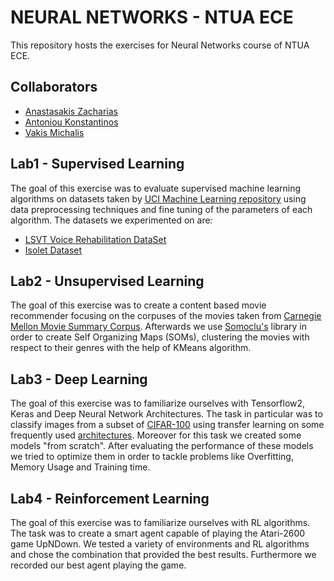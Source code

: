 # NEURAL NETWORKS - NTUA ECE

This repository hosts the exercises for Neural Networks course of NTUA ECE.

## Collaborators

- [Anastasakis Zacharias](https://github.com/ZachariasAnastasakis)
- [Antoniou Konstantinos](https://github.com/KonstantinosAntoniou)
- [Vakis Michalis](https://github.com/mvaki)

## Lab1 - Supervised Learning

The goal of this exercise was to evaluate supervised machine learning algorithms on datasets taken by [UCI Machine Learning repository](https://archive.ics.uci.edu/ml/index.php) using data preprocessing techniques and fine tuning of the parameters of each algorithm. The datasets we experimented on are:

- [LSVT Voice Rehabilitation DataSet](http://archive.ics.uci.edu/ml/datasets/LSVT+Voice+Rehabilitation)
- [Isolet Dataset](https://archive.ics.uci.edu/ml/datasets/isolet)

## Lab2 - Unsupervised Learning

The goal of this exercise was to create a content based movie recommender focusing on the corpuses of the movies taken from [Carnegie Mellon Movie Summary Corpus](http://www.cs.cmu.edu/~ark/personas/). Afterwards we use [Somoclu's](https://somoclu.readthedocs.io/en/stable/index.html) library in order to create Self Organizing Maps (SOMs), clustering the movies with respect to their genres with the help of KMeans algorithm.

## Lab3 - Deep Learning

The goal of this exercise was to familiarize ourselves with Tensorflow2, Keras and Deep Neural Network Architectures. The task in particular was to classify images from a subset of [CIFAR-100](https://www.cs.toronto.edu/~kriz/cifar.html) using transfer learning on some frequently used [architectures](https://keras.io/api/applications/). Moreover for this task we created some models "from scratch". After evaluating the performance of these models we tried to optimize them in order to tackle problems like Overfitting, Memory Usage and Training time.

## Lab4 - Reinforcement Learning

 The goal of this exercise was to familiarize ourselves with RL algorithms. The task was to create a smart agent capable of playing the Atari-2600 game UpNDown. We tested a variety of environments and RL algorithms and chose the combination that provided the best results. Furthermore we recorded our best agent playing the game.

